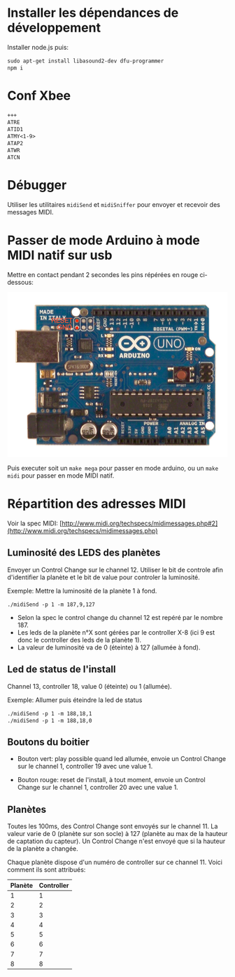 # Installer les dépendances de développement

Installer node.js puis:

```
sudo apt-get install libasound2-dev dfu-programmer
npm i
```

# Conf Xbee

```
+++
ATRE
ATID1
ATMY<1-9>
ATAP2
ATWR
ATCN
```

# Débugger

Utiliser les utilitaires `midiSend` et `midiSniffer` pour envoyer et recevoir des messages MIDI.

# Passer de mode Arduino à mode MIDI natif sur usb

Mettre en contact pendant 2 secondes les pins répérées en rouge ci-dessous:

![dfuMode](doc/Uno-front-DFU-reset.png)

Puis executer soit un `make mega` pour passer en mode arduino, ou un `make midi` pour passer en mode MIDI natif.

# Répartition des adresses MIDI

Voir la spec MIDI: [http://www.midi.org/techspecs/midimessages.php#2](http://www.midi.org/techspecs/midimessages.php)

## Luminosité des LEDS des planètes

Envoyer un Control Change sur le channel 12. Utiliser le bit de controle afin d'identifier la planète et le bit de value pour controler la luminosité.

Exemple: Mettre la luminosité de la planète 1 à fond.

```
./midiSend -p 1 -m 187,9,127
```
- Selon la spec le control change du channel 12 est repéré par le nombre 187.
- Les leds de la planète n°X sont gérées par le controller X-8 (ici 9 est donc le controller des leds de la planète 1).
- La valeur de luminosité va de 0 (éteinte) à 127 (allumée à fond).

## Led de status de l'install

Channel 13, controller 18, value 0 (éteinte) ou 1 (allumée).

Exemple: Allumer puis éteindre la led de status
```
./midiSend -p 1 -m 188,18,1
./midiSend -p 1 -m 188,18,0
```

## Boutons du boitier

- Bouton vert: play possible quand led allumée, envoie un Control Change sur le channel 1, controller 19 avec une value 1.

- Bouton rouge: reset de l'install, à tout moment, envoie un Control Change sur le channel 1, controller 20 avec une value 1.

## Planètes

Toutes les 100ms, des Control Change sont envoyés sur le channel 11. La valeur varie de 0 (planète sur son socle) à 127 (planète au max de la hauteur de captation du capteur). Un Control Change n'est envoyé que si la hauteur de la planète a changée.

Chaque planète dispose d'un numéro de controller sur ce channel 11. Voici comment ils sont attribués:

|Planète|Controller|
|---|---|
|1|1|
|2|2|
|3|3|
|4|4|
|5|5|
|6|6|
|7|7|
|8|8|
